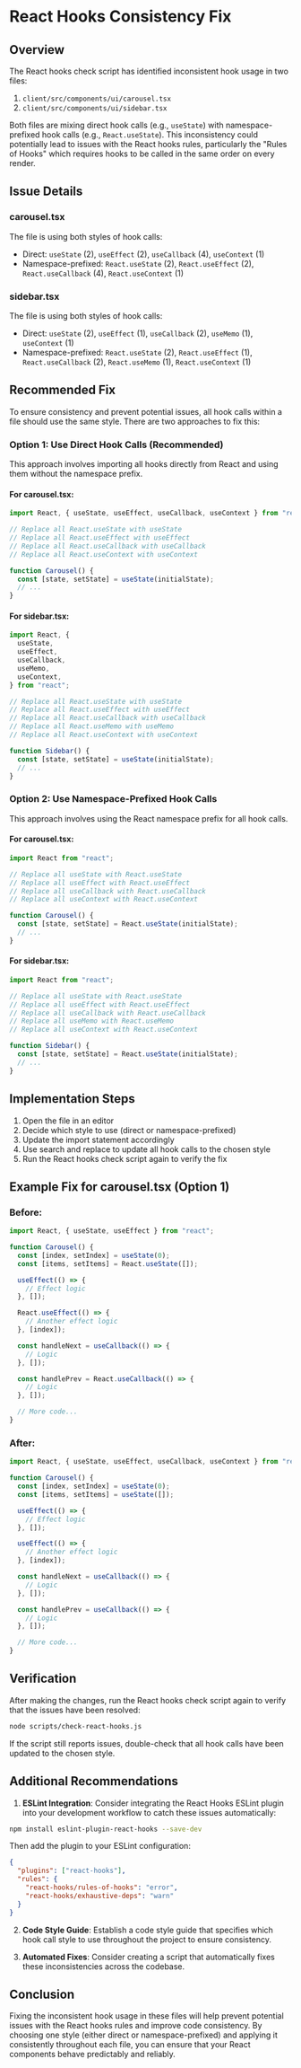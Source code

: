 # React Hooks Consistency Fix

## Overview

The React hooks check script has identified inconsistent hook usage in two files:

1. `client/src/components/ui/carousel.tsx`
2. `client/src/components/ui/sidebar.tsx`

Both files are mixing direct hook calls (e.g., `useState`) with namespace-prefixed hook calls (e.g., `React.useState`). This inconsistency could potentially lead to issues with the React hooks rules, particularly the "Rules of Hooks" which requires hooks to be called in the same order on every render.

## Issue Details

### carousel.tsx

The file is using both styles of hook calls:

- Direct: `useState` (2), `useEffect` (2), `useCallback` (4), `useContext` (1)
- Namespace-prefixed: `React.useState` (2), `React.useEffect` (2), `React.useCallback` (4), `React.useContext` (1)

### sidebar.tsx

The file is using both styles of hook calls:

- Direct: `useState` (2), `useEffect` (1), `useCallback` (2), `useMemo` (1), `useContext` (1)
- Namespace-prefixed: `React.useState` (2), `React.useEffect` (1), `React.useCallback` (2), `React.useMemo` (1), `React.useContext` (1)

## Recommended Fix

To ensure consistency and prevent potential issues, all hook calls within a file should use the same style. There are two approaches to fix this:

### Option 1: Use Direct Hook Calls (Recommended)

This approach involves importing all hooks directly from React and using them without the namespace prefix.

#### For carousel.tsx:

```typescript
import React, { useState, useEffect, useCallback, useContext } from "react";

// Replace all React.useState with useState
// Replace all React.useEffect with useEffect
// Replace all React.useCallback with useCallback
// Replace all React.useContext with useContext

function Carousel() {
  const [state, setState] = useState(initialState);
  // ...
}
```

#### For sidebar.tsx:

```typescript
import React, {
  useState,
  useEffect,
  useCallback,
  useMemo,
  useContext,
} from "react";

// Replace all React.useState with useState
// Replace all React.useEffect with useEffect
// Replace all React.useCallback with useCallback
// Replace all React.useMemo with useMemo
// Replace all React.useContext with useContext

function Sidebar() {
  const [state, setState] = useState(initialState);
  // ...
}
```

### Option 2: Use Namespace-Prefixed Hook Calls

This approach involves using the React namespace prefix for all hook calls.

#### For carousel.tsx:

```typescript
import React from "react";

// Replace all useState with React.useState
// Replace all useEffect with React.useEffect
// Replace all useCallback with React.useCallback
// Replace all useContext with React.useContext

function Carousel() {
  const [state, setState] = React.useState(initialState);
  // ...
}
```

#### For sidebar.tsx:

```typescript
import React from "react";

// Replace all useState with React.useState
// Replace all useEffect with React.useEffect
// Replace all useCallback with React.useCallback
// Replace all useMemo with React.useMemo
// Replace all useContext with React.useContext

function Sidebar() {
  const [state, setState] = React.useState(initialState);
  // ...
}
```

## Implementation Steps

1. Open the file in an editor
2. Decide which style to use (direct or namespace-prefixed)
3. Update the import statement accordingly
4. Use search and replace to update all hook calls to the chosen style
5. Run the React hooks check script again to verify the fix

## Example Fix for carousel.tsx (Option 1)

### Before:

```typescript
import React, { useState, useEffect } from "react";

function Carousel() {
  const [index, setIndex] = useState(0);
  const [items, setItems] = React.useState([]);

  useEffect(() => {
    // Effect logic
  }, []);

  React.useEffect(() => {
    // Another effect logic
  }, [index]);

  const handleNext = useCallback(() => {
    // Logic
  }, []);

  const handlePrev = React.useCallback(() => {
    // Logic
  }, []);

  // More code...
}
```

### After:

```typescript
import React, { useState, useEffect, useCallback, useContext } from "react";

function Carousel() {
  const [index, setIndex] = useState(0);
  const [items, setItems] = useState([]);

  useEffect(() => {
    // Effect logic
  }, []);

  useEffect(() => {
    // Another effect logic
  }, [index]);

  const handleNext = useCallback(() => {
    // Logic
  }, []);

  const handlePrev = useCallback(() => {
    // Logic
  }, []);

  // More code...
}
```

## Verification

After making the changes, run the React hooks check script again to verify that the issues have been resolved:

```bash
node scripts/check-react-hooks.js
```

If the script still reports issues, double-check that all hook calls have been updated to the chosen style.

## Additional Recommendations

1. **ESLint Integration**: Consider integrating the React Hooks ESLint plugin into your development workflow to catch these issues automatically:

```bash
npm install eslint-plugin-react-hooks --save-dev
```

Then add the plugin to your ESLint configuration:

```json
{
  "plugins": ["react-hooks"],
  "rules": {
    "react-hooks/rules-of-hooks": "error",
    "react-hooks/exhaustive-deps": "warn"
  }
}
```

2. **Code Style Guide**: Establish a code style guide that specifies which hook call style to use throughout the project to ensure consistency.

3. **Automated Fixes**: Consider creating a script that automatically fixes these inconsistencies across the codebase.

## Conclusion

Fixing the inconsistent hook usage in these files will help prevent potential issues with the React hooks rules and improve code consistency. By choosing one style (either direct or namespace-prefixed) and applying it consistently throughout each file, you can ensure that your React components behave predictably and reliably.
